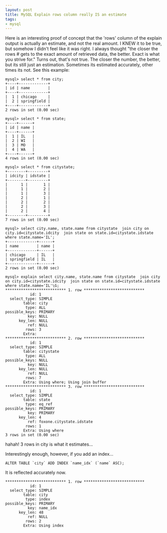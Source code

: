 ```yaml
---
layout: post
title: MySQL Explain rows column really IS an estimate
tags:
- mysql
---
```

Here is an interesting proof of concept that the 'rows' column of the explain output is actually an estimate, and not the real amount.  I KNEW it to be true, but somehow I didn't feel like it was right.  I always thought "the closer the rows # gets to the exact amount of retrieved data, the better.  Exact is what you strive for."  Turns out, that's not true.  The closer the number, the better, but its still just an estimation.  Sometimes its estimated accurately, other times its not.  See this example:
    
    mysql> select * from city;
    +----+-------------+
    | id | name        |
    +----+-------------+
    |  1 | chicago     |
    |  2 | springfield |
    +----+-------------+
    2 rows in set (0.00 sec)
    
    mysql> select * from state;
    +----+------+
    | id | name |
    +----+------+
    |  1 | IL   |
    |  2 | WI   |
    |  3 | MO   |
    |  4 | WA   |
    +----+------+
    4 rows in set (0.00 sec)
    
    mysql> select * from citystate;
    +--------+---------+
    | idcity | idstate |
    +--------+---------+
    |      1 |       1 |
    |      1 |       2 |
    |      1 |       3 |
    |      2 |       1 |
    |      2 |       2 |
    |      2 |       3 |
    |      2 |       4 |
    +--------+---------+
    7 rows in set (0.00 sec)
    
    mysql> select city.name, state.name from citystate  join city on city.id=citystate.idcity  join state on state.id=citystate.idstate  where state.name='IL';
    +-------------+------+
    | name        | name |
    +-------------+------+
    | chicago     | IL   |
    | springfield | IL   |
    +-------------+------+
    2 rows in set (0.00 sec)
    
    mysql> explain select city.name, state.name from citystate  join city on city.id=citystate.idcity  join state on state.id=citystate.idstate  where state.name='IL'\G;
    *************************** 1. row ***************************
               id: 1
      select_type: SIMPLE
            table: city
             type: ALL
    possible_keys: PRIMARY
              key: NULL
          key_len: NULL
              ref: NULL
             rows: 3
            Extra: 
    *************************** 2. row ***************************
               id: 1
      select_type: SIMPLE
            table: citystate
             type: ALL
    possible_keys: NULL
              key: NULL
          key_len: NULL
              ref: NULL
             rows: 7
            Extra: Using where; Using join buffer
    *************************** 3. row ***************************
               id: 1
      select_type: SIMPLE
            table: state
             type: eq_ref
    possible_keys: PRIMARY
              key: PRIMARY
          key_len: 4
              ref: foxone.citystate.idstate
             rows: 1
            Extra: Using where
    3 rows in set (0.00 sec)
    
hahah!  3 rows in city is what it estimates...

Interestingly enough, however, if you add an index...
    
    ALTER TABLE `city` ADD INDEX `name_idx` (`name` ASC);

It is reflected accurately now.
    
    *************************** 1. row ***************************
               id: 1
      select_type: SIMPLE
            table: city
             type: index
    possible_keys: PRIMARY
              key: name_idx
          key_len: 48
              ref: NULL
             rows: 2
            Extra: Using index
